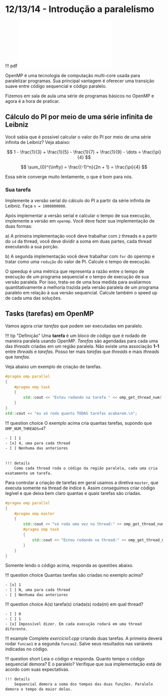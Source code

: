 # 12/13/14 - Introdução a paralelismo

!!! pdf
    ![](slides.pdf)

OpenMP é uma tecnologia de computação multi-core usada para paralelizar programas. Sua principal vantagem é oferecer uma transição suave entre código sequencial e código paralelo.

Fizemos em sala de aula uma série de programas básicos no OpenMP e agora é a hora de praticar.

## Cálculo do PI por meio de uma série infinita de Leibniz

Você sabia que é possível calcular o valor do PI por meio de uma série infinita de Leibniz? Veja abaixo:

$$ 1 - \frac{1}{3} + \frac{1}{5} - \frac{1}{7} + \frac{1}{9} - \dots  = \frac{\pi}{4} $$


$$  \sum_{0}^{\infty} = \frac{(-1)^n}{2n + 1} = \frac{\pi}{4} $$

Essa série converge muito lentamente, o que é bom para nós. 

### Sua tarefa

Implemente a versão serial do cálculo do PI a partir da série infinita de Leibniz. Faça `n = 1000000000`. 


Após implementar a versão serial e calcular o tempo de sua execução, implemente a versão em `openmp`. Você deve fazer sua implementação de duas formas:

a) A primeira implementação você deve trabalhar com `2` threads e a partir do `id` da thread, você deve dividir a soma em duas partes, cada thread executando a sua porção.

b) A segunda implementação você deve trabalhar com `for` do openmp e tratar como uma `redução` do valor de PI. Calcule o tempo de execução.  


O speedup é uma métrica que representa a razão entre o tempo de execução de um programa sequencial e o tempo de execução de sua versão paralela. Por isso, trata-se de uma boa medida para avaliarmos quantitativamente a melhoria trazida pela versão paralela de um programa paralelo em relação à sua versão sequencial. Calcule também o speed up de cada uma das soluções.

## Tasks (tarefas) em OpenMP

Vamos agora criar *tarefas* que podem ser executadas em paralelo.

!!! tip "Definição"
    Uma **tarefa** é um bloco de código que é rodado de maneira paralela usando OpenMP. *Tarefas* são agendadas para cada uma das *threads* criadas em um região paralela. Não existe uma associação **1-1** entre *threads* e *tarefas*. Posso ter mais *tarefas* que *threads* e mais *threads* que *tarefas*.

Veja abaixo um exemplo de criação de tarefas.

```cpp
#pragma omp parallel
{
    #pragma omp task
    {
        std::cout << "Estou rodando na tarefa " << omp_get_thread_num() << "\n";
    }
}
std::cout << "eu só rodo quanto TODAS tarefas acabarem.\n";
```

!!! question choice
    O exemplo acima cria quantas tarefas, supondo que `OMP_NUM_THREADS=4`?

    - [ ] 1
    - [x] 4, uma para cada thread
    - [ ] Nenhuma das anteriores


    !!! details
        Como cada thread roda o código da região paralela, cada uma cria exatamente um tarefa.


Para controlar a criação de tarefas em geral usamos a diretiva `master`, que executa somente na thread de índice `0`. Assim conseguimos criar código legível e que deixa bem claro quantas e quais tarefas são criadas.

```cpp
#pragma omp parallel
{
    #pragma omp master
    {
        std::cout << "só roda uma vez na thread:" << omp_get_thread_num() << "\n";
        #pragma omp task
        {
            std::cout << "Estou rodando na thread:" << omp_get_thread_num() << "\n";
        }
    }
}
```

Somente lendo o código acima, responda as questões abaixo.

!!! question choice
    Quantas tarefas são criadas no exemplo acima?

    - [x] 1
    - [ ] N, uma para cada thread
    - [ ] Nenhuma das anteriores

!!! question choice
    A(s) tarefa(s) criada(s) roda(m) em qual thread?

    - [ ] 0
    - [ ] 1
    - [x] Impossível dizer. Em cada execução rodará em uma thread diferente.

!!! example
    Complete *exercicio1.cpp* criando duas tarefas. A primeira deverá rodar `funcao1` e a segunda `funcao2`. Salve seus resultados nas variáveis indicadas no código.

!!! question short
    Leia o código e responda. Quanto tempo o código sequencial demora? E o paralelo? Verifique que sua implementação está de acordo com suas expectativas.

    !!! details
        Sequencial demora a soma dos tempos das duas funções. Paralelo demora o tempo da maior delas.
